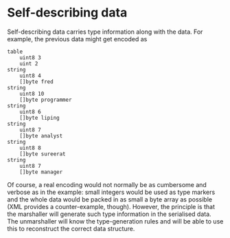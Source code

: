 # Self-describing data

Self-describing data carries type information along with the data. For example, the previous data might get encoded as

    table
        uint8 3
        uint 2
    string
        uint8 4
        []byte fred
    string
        uint8 10 
        []byte programmer
    string
        uint8 6 
        []byte liping
    string
        uint8 7 
        []byte analyst
    string
        uint8 8 
        []byte sureerat
    string
        uint8 7
        []byte manager
    

Of course, a real encoding would not normally be as cumbersome and verbose as in the example: small integers would be used as type markers and the whole data would be packed in as small a byte array as possible (XML provides a counter-example, though). 
However, the principle is that the marshaller will generate such type information in the serialised data. The unmarshaller will know the type-generation rules and will be able to use this to reconstruct the correct data structure. 